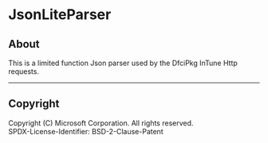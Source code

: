 # JsonLiteParser

## About

This is a limited function Json parser used by the DfciPkg InTune Http requests.

---

## Copyright

Copyright (C) Microsoft Corporation. All rights reserved.  
SPDX-License-Identifier: BSD-2-Clause-Patent
